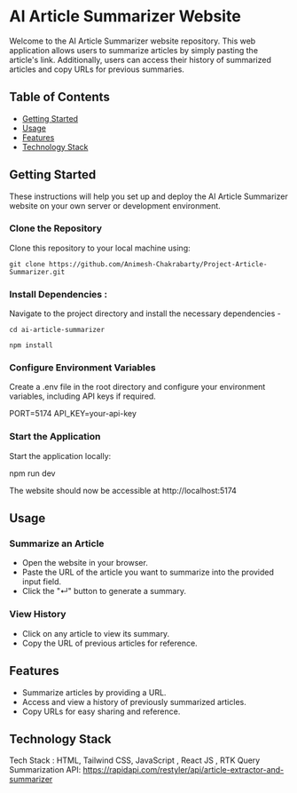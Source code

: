 # AI Article Summarizer Website

Welcome to the AI Article Summarizer website repository. This web application allows users to summarize articles by simply pasting the article's link. Additionally, users can access their history of summarized articles and copy URLs for previous summaries.

## Table of Contents

- [Getting Started](https://github.com/Animesh-Chakrabarty/Project-Article-Summarizer#getting-started)
- [Usage](https://github.com/Animesh-Chakrabarty/Project-Article-Summarizer#usage)
- [Features](https://github.com/Animesh-Chakrabarty/Project-Article-Summarizer#features)
- [Technology Stack](https://github.com/Animesh-Chakrabarty/Project-Article-Summarizer#technology-stack)

## Getting Started

These instructions will help you set up and deploy the AI Article Summarizer website on your own server or development environment.

### Clone the Repository
Clone this repository to your local machine using:

```
git clone https://github.com/Animesh-Chakrabarty/Project-Article-Summarizer.git
```
### Install Dependencies :

Navigate to the project directory and install the necessary dependencies -
```
cd ai-article-summarizer

npm install
```

### Configure Environment Variables

Create a .env file in the root directory and configure your environment variables, including API keys if required.

PORT=5174
API_KEY=your-api-key

### Start the Application

Start the application locally:

npm run dev

The website should now be accessible at http://localhost:5174

## Usage

### Summarize an Article

- Open the website in your browser.
- Paste the URL of the article you want to summarize into the provided input field.
- Click the "↵" button to generate a summary.

### View History

- Click on any article to view its summary.
- Copy the URL of previous articles for reference.

## Features

- Summarize articles by providing a URL.
- Access and view a history of previously summarized articles.
- Copy URLs for easy sharing and reference.

## Technology Stack

Tech Stack : HTML, Tailwind CSS, JavaScript , React JS , RTK Query
Summarization API: https://rapidapi.com/restyler/api/article-extractor-and-summarizer
